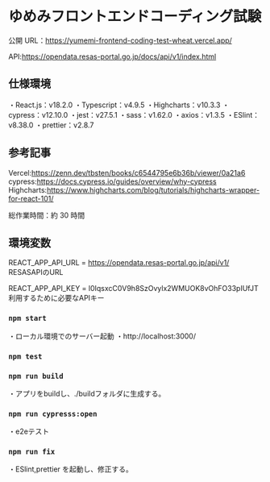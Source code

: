 # ゆめみフロントエンドコーディング試験

公開 URL：https://yumemi-frontend-coding-test-wheat.vercel.app/

API:https://opendata.resas-portal.go.jp/docs/api/v1/index.html

## 仕様環境
・React.js：v18.2.0
・Typescript：v4.9.5
・Highcharts：v10.3.3
・cypress：v12.10.0
・jest：v27.5.1
・sass：v1.62.0
・axios：v1.3.5
・ESlint：v8.38.0
・prettier：v2.8.7

## 参考記事

Vercel:https://zenn.dev/tbsten/books/c6544795e6b36b/viewer/0a21a6
cypress:https://docs.cypress.io/guides/overview/why-cypress
Highcharts:https://www.highcharts.com/blog/tutorials/highcharts-wrapper-for-react-101/

総作業時間：約 30 時間

## 環境変数
REACT_APP_API_URL = https://opendata.resas-portal.go.jp/api/v1/  RESASAPIのURL

REACT_APP_API_KEY = l0IqsxcC0V9h8SzOvylx2WMUOK8vOhFO33pIUfJT 利用するために必要なAPIキー

### `npm start`

・ローカル環境でのサーバー起動
・http://localhost:3000/

### `npm test`

### `npm run build`

・アプリをbuildし、./buildフォルダに生成する。

### `npm run cypresss:open`

・e2eテスト

### `npm run fix`

・ESlint,prettier を起動し、修正する。

